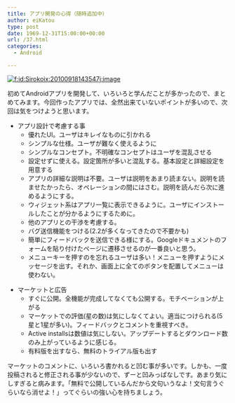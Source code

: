 ```yaml
---
title: アプリ開発の心得（随時追加中）
author: eiKatou
type: post
date: 1969-12-31T15:00:00+00:00
url: /37.html
categories:
  - Android

---
```

<div class="section">
  <p>
    <a href="http://f.hatena.ne.jp/Sirokoix/20100918143547" class="hatena-fotolife" target="_blank"><img src="http://cdn-ak.f.st-hatena.com/images/fotolife/S/Sirokoix/20100918/20100918143547.jpg" alt="f:id:Sirokoix:20100918143547j:image" title="f:id:Sirokoix:20100918143547j:image" class="hatena-fotolife" /></a>
  </p>
  
  <p>
    初めてAndroidアプリを開発して、いろいろと学んだことが多かったので、まとめてみます。今回作ったアプリでは、全然出来ていないポイントが多いので、次回は気をつけようと思います。
  </p>
  
  <ul>
    <li>
      アプリ設計で考慮する事 <ul>
        <li>
          優れたUI。ユーザはキレイなものに引かれる
        </li>
        <li>
          シンプルな仕様。ユーザが難なく使えるように
        </li>
        <li>
          シンプルなコンセプト。不明確なコンセプトはユーザを混乱させる
        </li>
        <li>
          設定せずに使える。設定箇所が多いと混乱する。基本設定と詳細設定を用意する
        </li>
        <li>
          アプリの詳細な説明は不要。ユーザは説明をあまり読まない。説明を読ませたかったら、オペレーションの間にはさむ。説明を読んだら次に進めるようにする。
        </li>
        <li>
          ウィジェット系はアプリ一覧に表示できるように。ユーザにインストールしたことが分かるようにするために。
        </li>
        <li>
          他のアプリとの干渉を考慮する。
        </li>
        <li>
          バグ送信機能をつける(2.2が多くなってきたので不要かも)
        </li>
        <li>
          簡単にフィードバックを送信できる様にする。Googleドキュメントのフォームを貼り付けたページに遷移させるのが一番良いと思う。
        </li>
        <li>
          メニューキーを押すのを忘れるユーザは多い！メニューを押すようにメッセージを出す。それか、画面上に全てのボタンを配置してメニューは使わない。
        </li>
      </ul>
    </li>
  </ul>
  
  <ul>
    <li>
      マーケットと広告 <ul>
        <li>
          すぐに公開。全機能が完成してなくても公開する。モチベーションが上がる
        </li>
        <li>
          マーケットでの評価(星の数)は気にしなくてよい。適当につけられる(5星と1星が多い)。フィードバックとコメントを重視すべき。
        </li>
        <li>
          Active installsは数値は気にしない。アップデートするとダウンロード数のみ上がっているように感じる。
        </li>
        <li>
          有料版を出すなら、無料のトライアル版も出す
        </li>
      </ul>
    </li>
  </ul>
  
  <p>
    マーケットのコメントに、いろいろ書かれると凹む事が多いです。しかも、一度投稿されると修正される事が少ないので、ずーと凹みっぱなしです。あまり気にしすぎると病みます。「無料で公開しているんだから文句いうなよ！文句言うぐらいなら消せよ！」ってぐらいの強い心を持ちましょう。
  </p>
</div>
